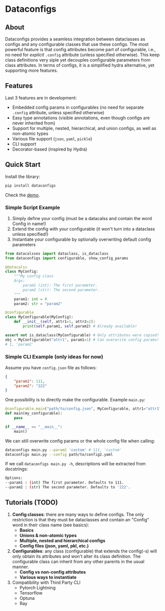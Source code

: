 # Dataconfigs

## About

Dataconfigs provides a seamless integration between dataclasses as configs and any configurable classes that use these configs. The most powerful feature is that config attributes become part of configurable, i.e., no need for _explicit_ `.config` attribute (unless specified otherwise). This keep class definitions very siple yet decouples configurable parameters from class attributes. In terms of configs, it is a simplified hydra alternative, yet supporting more features.

## Features

Last 3 features are in development:
* Embedded config params in configurables (no need for separate `.config` attribute, unless specified otherwise)
* Easy type annotations (visible annotations, even though configs are never inherited from)
* Support for multiple, nested, hierarchical, and union configs, as well as non-atomic types
* Various file support (`json`, `yaml`, `pickle`)
* CLI support
* Decorator-based (inspired by Hydra)

## Quick Start

Install the library:

```bash
pip install dataconfigs
```

Check the [demo](https://github.com/mantasu/dataconfigs/blob/main/notebooks/01-demo.ipynb).

### Simple Script Example

1. Simply define your config (must be a datacalss and contain the word Config in name!)
2. Extend the config with your configurable (it won't turn into a dataclass unless specified!)
3. Instantiate your configurable by optionally overwriting default config parameters

```python
from datacalsses import dataclass, is_dataclass
from dataconfigs import configurable, show_config_params

@datacalss
class MyConfig:
    """My config class
    Args:
        param1 (int): The first parameter.
        param2 (str): The second parameter.
    """
    param1: int = 0
    param2: str = "param2"

@configurable
class MyConfigurable(MyConfig):
    def __init__(self, attr1=1, attr2=2):
        print(self.param1, self.param2) # Already available!

assert not is_dataclass(MyConfigurable) # Only attributes were copied!
obj = MyConfigurable("attr1", param1=1) # Can overwrite config params! 
# 1, 'param2'
```

### Simple CLI Example (only ideas for now)

Assume you have `config.json` file as follows:
```json
{
    "param1": 111,
    "param2": "222"
}
```

One possibility is to directly make the configurable. Example `main.py`:
```python
@configurable.main("path/to/config.json", MyConfigurable, attr1="attr1")
def main(my_configurable):
    pass

if __name__ == "__main__":
    main()
```

We can still overwrite config params or the whole config file when calling:
```bash
dataconfigs main.py --param2 'custom' # 111, 'custom'
dataconfigs main.py --config path/to/config2.yaml
```

If we call `dataconfigs main.py -h`, descriptions will be extracted from docstrings:
```bash
Options:
--param1 : (int) The first parameter. Defaults to 111.
--param2 : (str) The second parameter. Defaults to '222'.
```

## Tutorials (TODO)

1. **Config classes**: there are many ways to define configs. The only restriction is that they must be dataclasses and contain an "Config" word in their class name (see basics):
    * **Basics**
    * **Unions & non-atomic types**
    * **Multiple, nested and hierarchical configs**
    * **Config files (json, yaml, pkl, etc.)**
2. **Configurables**: any class (configurable) that extends the config(-s) will only obtain its attributes and won't alter its class definition. The configurable class can inherit from any other parents in the usual manner.
    * **Config vs non-config attributes**
    * **Various ways to instantiate**
3. Compatibility with Third Party CLI
    * Pytorch Lightning
    * Tensorflow
    * Optuna
    * Ray

